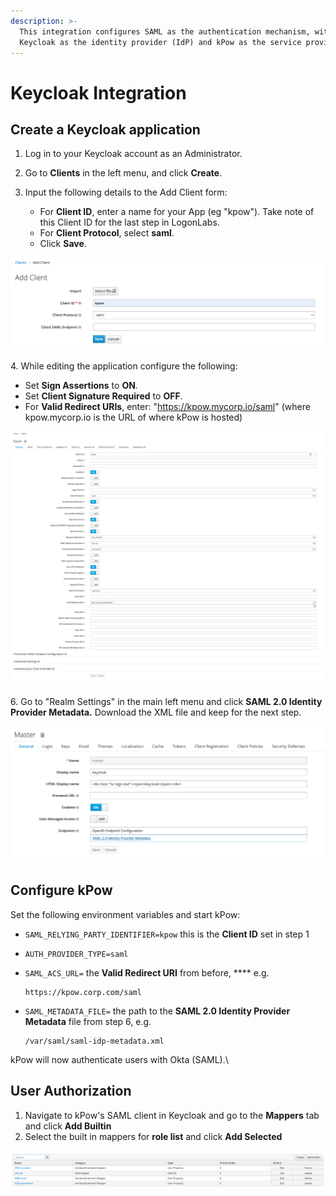 ```yaml
---
description: >-
  This integration configures SAML as the authentication mechanism, with
  Keycloak as the identity provider (IdP) and kPow as the service provider.
---
```


# Keycloak Integration

## Create a Keycloak application

1. Log in to your Keycloak account as an Administrator.
2. Go to **Clients** in the left menu, and click **Create**.
3.  Input the following details to the Add Client form:

    * For **Client ID**, enter a name for your App (eg "kpow"). Take note of this Client ID for the last step in LogonLabs.
    * For **Client Protocol**, select **saml**.
    * Click **Save**.



![](<../../.gitbook/assets/Screen Shot 2022-04-29 at 9.33.50 am.png>)

4\. While editing the application configure the following:

* Set **Sign Assertions** to **ON**.
* Set **Client Signature Required** to **OFF**.
* For **Valid Redirect URIs**, enter: "https://kpow.mycorp.io/saml" (where kpow.mycorp.io is the URL of where kPow is hosted)

![](<../../.gitbook/assets/Screen Shot 2022-04-29 at 9.36.29 am.png>)

6\. Go to "Realm Settings" in the main left menu and click **SAML 2.0 Identity Provider Metadata.** Download the XML file and keep for the next step.

![](<../../.gitbook/assets/Screen Shot 2022-04-29 at 9.38.55 am.png>)

## Configure kPow

Set the following environment variables and start kPow:

* `SAML_RELYING_PARTY_IDENTIFIER=kpow` this is the **Client ID** set in step 1
* `AUTH_PROVIDER_TYPE=saml`
*   `SAML_ACS_URL=` the **Valid Redirect URI** from before, **** e.g.

    ```
    https://kpow.corp.com/saml
    ```
*   `SAML_METADATA_FILE=` the path to the **SAML 2.0 Identity Provider Metadata** file from step 6, e.g.

    ```
    /var/saml/saml-idp-metadata.xml
    ```

kPow will now authenticate users with Okta (SAML).\


## User Authorization

1. Navigate to kPow's SAML client in Keycloak and go to the **Mappers** tab and click **Add Builtin**&#x20;
2. Select the built in mappers for **role list** and click **Add Selected**&#x20;

![](<../../.gitbook/assets/Screen Shot 2022-04-29 at 9.45.49 am.png>)





